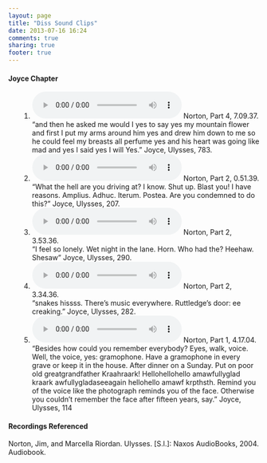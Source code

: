 ```yaml
---
layout: page
title: "Diss Sound Clips"
date: 2013-07-16 16:24
comments: true
sharing: true
footer: true
---
```

<h4>Joyce Chapter</h4>
<ul>
	<ol>
		<li>
			<audio controls>
				<source src="{{ root_url }}/MP3s/And then he asked me…yes I said yes.mp3" type="audio/mpeg">
				<source src="{{ root_url }}/ogg/And then he asked me…yes I said yes.ogg" type="audio/ogg">
				Your browser does not support this audio format.
			</audio> 
			Norton, Part 4, 7.09.37.<br>
			“and then he asked me would I yes to say yes my mountain flower and first I put my arms around him yes and drew him down to me so he could feel my breasts all perfume yes and his heart was going like mad and yes I said yes I will Yes.” Joyce, Ulysses, 783.	
		</li>
		<li>
			<audio controls>
	  			<source src="{{ root_url }}/MP3s/What the hell are you driving at.mp3" type="audio/mpeg">
				<source src="{{ root_url }}/ogg/What the hell are you driving at.ogg" type="audio/ogg">
	  			Your browser does not support this audio format.
	  		</audio>
	  		Norton, Part 2, 0.51.39.<br>
			“What the hell are you driving at?
			I know. Shut up. Blast you! I have reasons.
			Amplius. Adhuc. Iterum. Postea.
			Are you condemned to do this?”
			Joyce, Ulysses, 207. 
		</li>
			<li>
			<audio controls>
		 		<source src="{{ root_url}}/MP3s/I feel so lonely.mp3" type="audio/mpeg">
				<source src="{{ root_url}}/ogg/I feel so lonely.ogg" type="audio/ogg">		 			
		  		Your browser does not support this audio format.
		 	</audio>
		 	Norton, Part 2, 3.53.36.<br>
		 	“I feel so lonely. Wet night in the lane. Horn. Who had the? Heehaw. Shesaw”
			Joyce, Ulysses, 290.
		</li>
			<li>
			<audio controls>
				<source src="{{ root_url }}/MP3s/Snakes Hiss.mp3" type="audio/mpeg">
				<source src="{{ root_url }}/ogg/Snakes Hiss.ogg" type="audio/ogg">
		  		Your browser does not support this audio format.
	  		</audio>
	  		Norton, Part 2, 3.34.36.<br>
		 	“snakes hissss. There’s music everywhere. Ruttledge’s door: ee creaking.” 
			Joyce, Ulysses, 282.
		</li>
		<li>
			<audio controls>
				<source src="{{ root_url }}/MP3s/Gramophone Scene.mp3" type="audio/mpeg">
				<source src="{{ root_url }}/ogg/Gramophone Scene.ogg" type="audio/ogg">	
				Your browser does not support this audio format.
			</audio>
			Norton, Part 1, 4.17.04.<br>
			“Besides how could you remember everybody? Eyes, walk, voice. Well, the voice, yes: gramophone. Have a gramophone in every grave or keep it in the house. After dinner on a Sunday. Put on poor old greatgrandfather Kraahraark! Hellohellohello amawfullyglad kraark awfullygladaseeagain hellohello amawf krpthsth. Remind you of the voice like the photograph reminds you of the face. Otherwise you couldn’t remember the face after fifteen years, say.” 
			Joyce, Ulysses, 114
		</li> 
	</ol> 
</ul>
<h4>Recordings Referenced</h4>
Norton, Jim, and Marcella Riordan. Ulysses. [S.l.]: Naxos AudioBooks, 2004. Audiobook.
	